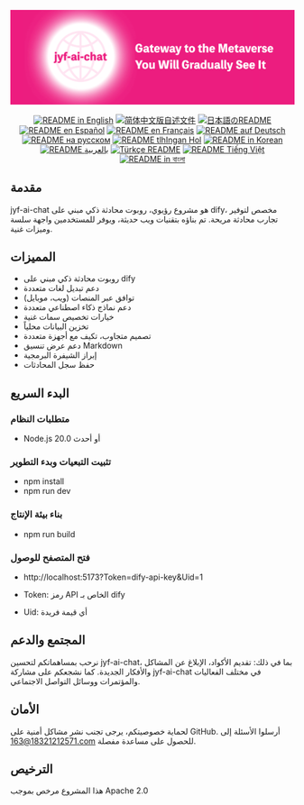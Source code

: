 ![cover-v5-optimized](./src/assets/imgs/jyf-ai-chat.png)

<div align="center">
  <a href="./README.md"><img alt="README in English" src="https://img.shields.io/badge/English-d9d9d9"></a>
  <a href="./readmes/README_CN.md"><img alt="简体中文版自述文件" src="https://img.shields.io/badge/简体中文-d9d9d9"></a>
  <a href="./readmes/README_JA.md"><img alt="日本語のREADME" src="https://img.shields.io/badge/日本語-d9d9d9"></a>
  <a href="./readmes/README_ES.md"><img alt="README en Español" src="https://img.shields.io/badge/Español-d9d9d9"></a>
  <a href="./readmes/README_FR.md"><img alt="README en Français" src="https://img.shields.io/badge/Français-d9d9d9"></a>
  <a href="./readmes/README_DE.md"><img alt="README auf Deutsch" src="https://img.shields.io/badge/Deutsch-d9d9d9"></a>
  <a href="./readmes/README_RU.md"><img alt="README на русском" src="https://img.shields.io/badge/Русский-d9d9d9"></a>
  <a href="./readmes/README_KL.md"><img alt="README tlhIngan Hol" src="https://img.shields.io/badge/Klingon-d9d9d9"></a>
  <a href="./readmes/README_KR.md"><img alt="README in Korean" src="https://img.shields.io/badge/한국어-d9d9d9"></a>
  <a href="./readmes/README_AR.md"><img alt="README بالعربية" src="https://img.shields.io/badge/العربية-d9d9d9"></a>
  <a href="./readmes/README_TR.md"><img alt="Türkçe README" src="https://img.shields.io/badge/Türkçe-d9d9d9"></a>
  <a href="./readmes/README_VI.md"><img alt="README Tiếng Việt" src="https://img.shields.io/badge/Ti%E1%BA%BFng%20Vi%E1%BB%87t-d9d9d9"></a>
  <a href="./readmes/README_BN.md"><img alt="README in বাংলা" src="https://img.shields.io/badge/বাংলা-d9d9d9"></a>
</div>

## مقدمة
jyf-ai-chat هو مشروع رؤيوي، روبوت محادثة ذكي مبني على dify، مخصص لتوفير تجارب محادثة مريحة. تم بناؤه بتقنيات ويب حديثة، ويوفر للمستخدمين واجهة سلسة وميزات غنية.

## المميزات
- روبوت محادثة ذكي مبني على dify
- دعم تبديل لغات متعددة
- توافق عبر المنصات (ويب، موبايل)
- دعم نماذج ذكاء اصطناعي متعددة
- خيارات تخصيص سمات غنية
- تخزين البيانات محلياً
- تصميم متجاوب، تكيف مع أجهزة متعددة
- دعم عرض تنسيق Markdown
- إبراز الشيفرة البرمجية
- حفظ سجل المحادثات

## البدء السريع

### متطلبات النظام
- Node.js 20.0 أو أحدث

### تثبيت التبعيات وبدء التطوير
- npm install
- npm run dev

### بناء بيئة الإنتاج
- npm run build

### فتح المتصفح للوصول
- http://localhost:5173?Token=dify-api-key&Uid=1

- Token: رمز API الخاص بـ dify
- Uid: أي قيمة فريدة

## المجتمع والدعم
نرحب بمساهماتكم لتحسين jyf-ai-chat، بما في ذلك: تقديم الأكواد، الإبلاغ عن المشاكل والأفكار الجديدة. كما نشجعكم على مشاركة jyf-ai-chat في مختلف الفعاليات والمؤتمرات ووسائل التواصل الاجتماعي.

## الأمان
لحماية خصوصيتكم، يرجى تجنب نشر مشاكل أمنية على GitHub. أرسلوا الأسئلة إلى 18321212571@163.com للحصول على مساعدة مفصلة.

## الترخيص
هذا المشروع مرخص بموجب Apache 2.0